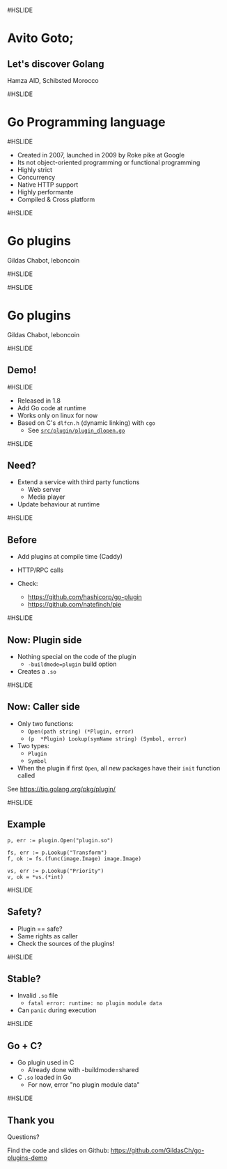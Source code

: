#HSLIDE

# Avito Goto;
## Let's discover Golang 

Hamza AID, Schibsted Morocco

#HSLIDE

# Go Programming language

#HSLIDE

- Created in 2007, launched in 2009 by Roke pike at Google
- Its not object-oriented programming or functional programming
- Highly strict
- Concurrency
- Native HTTP support
- Highly performante
- Compiled & Cross platform

#HSLIDE

# Go plugins

Gildas Chabot, leboncoin

#HSLIDE

#HSLIDE

# Go plugins

Gildas Chabot, leboncoin

#HSLIDE

## Demo!

#HSLIDE

- Released in 1.8
- Add Go code at runtime
- Works only on linux for now
- Based on C's `dlfcn.h` (dynamic linking) with `cgo`
  - See [`src/plugin/plugin_dlopen.go`](https://tip.golang.org/src/plugin/plugin_dlopen.go)

#HSLIDE

## Need?

- Extend a service with third party functions
  - Web server
  - Media player
- Update behaviour at runtime

#HSLIDE

## Before

- Add plugins at compile time (Caddy)
- HTTP/RPC calls

- Check:
  - https://github.com/hashicorp/go-plugin
  - https://github.com/natefinch/pie


#HSLIDE

## Now: Plugin side

- Nothing special on the code of the plugin
  - `-buildmode=plugin` build option
- Creates a `.so`

#HSLIDE

## Now: Caller side

- Only two functions:
  - `Open(path string) (*Plugin, error)`
  - `(p  *Plugin) Lookup(symName string) (Symbol, error)`
- Two types:
  - `Plugin`
  - `Symbol`
- When the plugin if first `Open`, all _new_ packages have their
  `init` function called

See https://tip.golang.org/pkg/plugin/

#HSLIDE

## Example

```
p, err := plugin.Open("plugin.so")

fs, err := p.Lookup("Transform")
f, ok := fs.(func(image.Image) image.Image)

vs, err := p.Lookup("Priority")
v, ok = *vs.(*int)
```

#HSLIDE

## Safety?

- Plugin == safe?
- Same rights as caller <!-- .element: class="fragment" -->
- Check the sources of the plugins! <!-- .element: class="fragment" -->

#HSLIDE

## Stable?

- Invalid `.so` file
  - `fatal error: runtime: no plugin module data`
- Can `panic` during execution

#HSLIDE

## Go + C?

- Go plugin used in C
  - Already done with -buildmode=shared <!-- .element: class="fragment" -->
- C `.so` loaded in Go
  - For now, error "no plugin module data" <!-- .element: class="fragment" -->

#HSLIDE

## Thank you

Questions?

Find the code and slides on Github: https://github.com/GildasCh/go-plugins-demo


